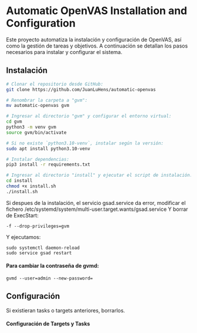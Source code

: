 # Automatic OpenVAS Installation and Configuration

Este proyecto automatiza la instalación y configuración de OpenVAS, así como la gestión de tareas y objetivos. A continuación se detallan los pasos necesarios para instalar y configurar el sistema.

## Instalación

```bash
# Clonar el repositorio desde GitHub:
git clone https://github.com/JuanLuHens/automatic-openvas

# Renombrar la carpeta a "gvm":
mv automatic-openvas gvm

# Ingresar al directorio "gvm" y configurar el entorno virtual:
cd gvm
python3 -m venv gvm
source gvm/bin/activate

# Si no existe `python3.10-venv`, instalar según la versión:
sudo apt install python3.10-venv

# Instalar dependencias:
pip3 install -r requirements.txt

# Ingresar al directorio "install" y ejecutar el script de instalación:
cd install
chmod +x install.sh
./install.sh

```
Si despues de la instalación, el servicio gsad.service da error, modificar el fichero
/etc/systemd/system/multi-user.target.wants/gsad.service
Y borrar de ExecStart:
```
-f --drop-privileges=gvm
```
Y ejecutamos:
```
sudo systemctl daemon-reload
sudo service gsad restart
```
#### Para cambiar la contraseña de gvmd:
```
gvmd --user=admin --new-password=
```
## Configuración
Si existieran tasks o targets anteriores, borrarlos.
#### Configuración de Targets y Tasks